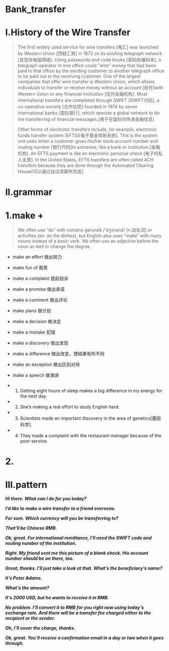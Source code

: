 # Bank_transfer
# I.History of the Wire Transfer
> The first widely used service for wire transfers [电汇] was launched by Western Union [西联汇款] in 1872 on its existing telegraph network [其现存电报网络]. Using passwords and code books [密码和编码本], a telegraph operator in one office could "wire" money that had been paid to that office by the sending customer to another telegraph office to be paid out to the receiving customer. One of the largest companies that offer wire transfer is Western Union, which allows individuals to transfer or receive money without an account [账号]with Western Union or any financial institution [任何金融机构]. Most international transfers are completed through SWIFT [SWIFT代码], a co-operative society [合作社团] founded in 1974 by seven international banks [国际银行], which operate a global network to do the transferring of financial messages.[用于在国际间传递金融信息]

> Other forms of electronic transfers include, for example, electronic funds transfer system (EFTS)[电子基金转账系统]. This is the system one uses when a customer gives his/her bank account number and routing number  [银行代码]to someone, like a bank or institution [金融机构]. An EFTS payment is like an electronic personal check [电子的私人支票]. In the United States, EFTS transfers are often called ACH transfers because they are done through the Automated Clearing House[可以通过自动清算所完成].

# II.grammar
# 1.make + 
> We often use “do” with certains gerunds /'dʒɛrənd/ [n.动名词] or activities (ex: do the dishes), but English also uses “make” with many nouns instead of a basic verb. We often use an adjective before the noun as well to change the degree.

- make an effort 做出努力 

- make fun of 取笑 

- make a complaint 提起投诉 

- make a promise 做出承诺 

- make a comment 做出评论

- make plans 做计划 

- make a decision 做决定 

- make a mistake 犯错 

- make a discovery 做出发现 

- make a difference 做出改变，使结果有所不同 

- make an exception 做出区别对待 

- make a speech 做演讲

- 1. Getting eight hours of sleep makes a big difference in my energy for the next day. 

- 2. She’s making a real effort to study English hard.

- 3. Scientists made an important discovery in the area of genetics[基因科学].  

- 4. They made a complaint with the restaurant manager because of the poor service.

# 2.













# III.pattern
***Hi there. What can I do for you today?***

***I’d like to make a wire transfer to a friend overseas.***

***For sure. Which currency will you be transferring to?***

***That’ll be Chinese RMB.***

***Ok, great. For international remittance, I’ll need the SWIFT code and routing number of the institution.***

***Right. My friend sent me this picture of a blank check. His account number should be on there, too.***

***Great, thanks. I’ll just take a look at that. What’s the beneficiary’s name?***

***It’s Peter Adams.***

***What's the amount?***

***It's 2000 USD, but he wants to receive it in RMB.***

***No problem. I’ll convert it to RMB for you right now using today's exchange rate. And there will be a transfer fee charged either to the recipient or the sender.***

***Oh, I’ll cover the charge, thanks.***

***Ok, great. You’ll receive a confirmation email in a day or two when it goes through.***




